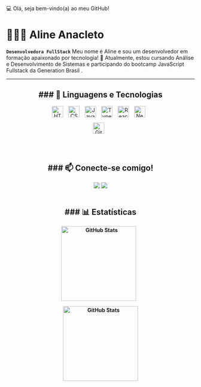 💻 Olá, seja bem-vindo(a) ao meu GitHub!

# 👩🏻‍💻 Aline Anacleto

**`Desenvolvedora FullStack`**
Meu nome é Aline e sou um desenvolvedor em formação apaixonado por tecnologia! 
🚀 Atualmente, estou cursando Análise e Desenvolvimento de Sistemas e participando do bootcamp JavaScript Fullstack da Generation Brasil .

---
<div align="center">
<h2>### 🤖 Linguagens e Tecnologias</h2>

<img 
    align="center" 
    alt="HTML"
    title="HTML" 
    width="30px" 
    style="padding-right: 10px;" 
    src="https://cdn.jsdelivr.net/gh/devicons/devicon@latest/icons/html5/html5-original.svg" 
/>
<img 
    align="center" 
    alt="CSS" 
    title="CSS"
    width="30px" 
    style="padding-right: 10px;" 
    src="https://cdn.jsdelivr.net/gh/devicons/devicon@latest/icons/css3/css3-original.svg" 
/>
<img 
    align="center" 
    alt="JavaScript" 
    title="JavaScript"
    width="30px" 
    style="padding-right: 10px;" 
    src="https://cdn.jsdelivr.net/gh/devicons/devicon@latest/icons/javascript/javascript-original.svg" 
/>
<img 
    align="center" 
    alt="TypeScript"
    title="TypeScript" 
    width="30px" 
    style="padding-right: 10px;" 
    src="https://cdn.jsdelivr.net/gh/devicons/devicon@latest/icons/typescript/typescript-original.svg" 
/>
<img 
    align="center" 
    alt="React"
    title="React" 
    width="30px" 
    style="padding-right: 10px;" 
    src="https://cdn.jsdelivr.net/gh/devicons/devicon@latest/icons/react/react-original.svg" 
/>
<img 
    align="center" 
    alt="Next.js" 
    title="Next.js"
    width="30px" 
    style="padding-right: 10px;" 
    src="https://cdn.jsdelivr.net/gh/devicons/devicon@latest/icons/nextjs/nextjs-original.svg" 
/>

<img 
    align="center" 
    alt="Git" 
    title="Git"
    width="30px" 
    style="padding-right: 10px;" 
    src="https://cdn.jsdelivr.net/gh/devicons/devicon@latest/icons/git/git-original.svg" 
/>
</div>

<br/>
<br/>

<div align="center">
<h2>### 📫 Conecte-se comigo!</h2>
<a href="https://www.linkedin.com/in/aline-anacleto/"><img src="https://img.shields.io/badge/linkedin-9370db?style=for-the-badge&logo=linkedin&logoColor=white"></a>
<a href="https://mailto:alineanacleto07@gmail.com"><img src="https://img.shields.io/badge/gmail-9370db?style=for-the-badge&logo=gmail&logoColor=white"></a>
</div>

<br/>
<b/>

<div align="center">
<h2>### 📊 Estatísticas</h2>

<p>
  <img 
    align="center" 
    alt="GitHub Stats" 
    height="200" 
    style="padding-right: 10px;" 
    src="http://github-profile-summary-cards.vercel.app/api/cards/stats?username=alineanacletoo&theme=tokyonight"> 


<img 
      align="center" 
      alt="GitHub Stats" 
      height="200" 
      src="https://github-readme-stats.vercel.app/api/top-langs/?username=alineanacletoo&theme=tokyonight&layout=compact&custom_title=Tecnologias&langs_count=9" 
  />

</p>
</div>
